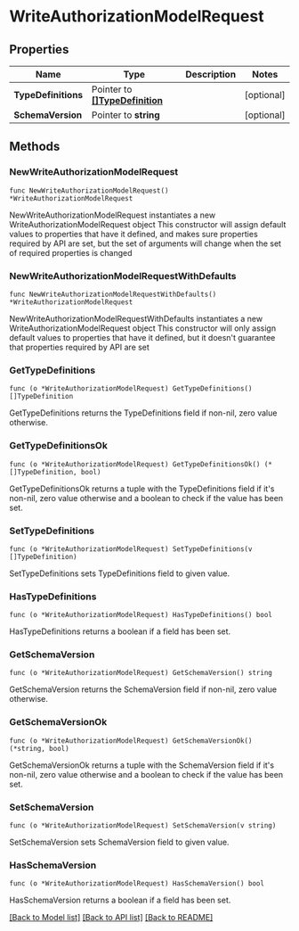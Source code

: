 # WriteAuthorizationModelRequest

## Properties

Name | Type | Description | Notes
------------ | ------------- | ------------- | -------------
**TypeDefinitions** | Pointer to [**[]TypeDefinition**](TypeDefinition.md) |  | [optional] 
**SchemaVersion** | Pointer to **string** |  | [optional] 

## Methods

### NewWriteAuthorizationModelRequest

`func NewWriteAuthorizationModelRequest() *WriteAuthorizationModelRequest`

NewWriteAuthorizationModelRequest instantiates a new WriteAuthorizationModelRequest object
This constructor will assign default values to properties that have it defined,
and makes sure properties required by API are set, but the set of arguments
will change when the set of required properties is changed

### NewWriteAuthorizationModelRequestWithDefaults

`func NewWriteAuthorizationModelRequestWithDefaults() *WriteAuthorizationModelRequest`

NewWriteAuthorizationModelRequestWithDefaults instantiates a new WriteAuthorizationModelRequest object
This constructor will only assign default values to properties that have it defined,
but it doesn't guarantee that properties required by API are set

### GetTypeDefinitions

`func (o *WriteAuthorizationModelRequest) GetTypeDefinitions() []TypeDefinition`

GetTypeDefinitions returns the TypeDefinitions field if non-nil, zero value otherwise.

### GetTypeDefinitionsOk

`func (o *WriteAuthorizationModelRequest) GetTypeDefinitionsOk() (*[]TypeDefinition, bool)`

GetTypeDefinitionsOk returns a tuple with the TypeDefinitions field if it's non-nil, zero value otherwise
and a boolean to check if the value has been set.

### SetTypeDefinitions

`func (o *WriteAuthorizationModelRequest) SetTypeDefinitions(v []TypeDefinition)`

SetTypeDefinitions sets TypeDefinitions field to given value.

### HasTypeDefinitions

`func (o *WriteAuthorizationModelRequest) HasTypeDefinitions() bool`

HasTypeDefinitions returns a boolean if a field has been set.

### GetSchemaVersion

`func (o *WriteAuthorizationModelRequest) GetSchemaVersion() string`

GetSchemaVersion returns the SchemaVersion field if non-nil, zero value otherwise.

### GetSchemaVersionOk

`func (o *WriteAuthorizationModelRequest) GetSchemaVersionOk() (*string, bool)`

GetSchemaVersionOk returns a tuple with the SchemaVersion field if it's non-nil, zero value otherwise
and a boolean to check if the value has been set.

### SetSchemaVersion

`func (o *WriteAuthorizationModelRequest) SetSchemaVersion(v string)`

SetSchemaVersion sets SchemaVersion field to given value.

### HasSchemaVersion

`func (o *WriteAuthorizationModelRequest) HasSchemaVersion() bool`

HasSchemaVersion returns a boolean if a field has been set.


[[Back to Model list]](../README.md#documentation-for-models) [[Back to API list]](../README.md#documentation-for-api-endpoints) [[Back to README]](../README.md)


